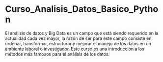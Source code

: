 # Curso_Analisis_Datos_Basico_Python
El análisis de datos y Big Data es un campo que está siendo requerido en la actualidad cada vez mayor, la razón de ser para este campo consiste en ordenar, transformar, estructurar y mejorar el manejo de los datos en un ambiente laboral o investigador. Este curso es una introducción a los métodos más famosos para el análisis de los datos.
